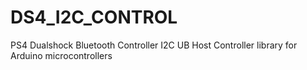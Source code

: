 # DS4_I2C_CONTROL
PS4 Dualshock Bluetooth Controller I2C UB Host Controller library for Arduino microcontrollers
